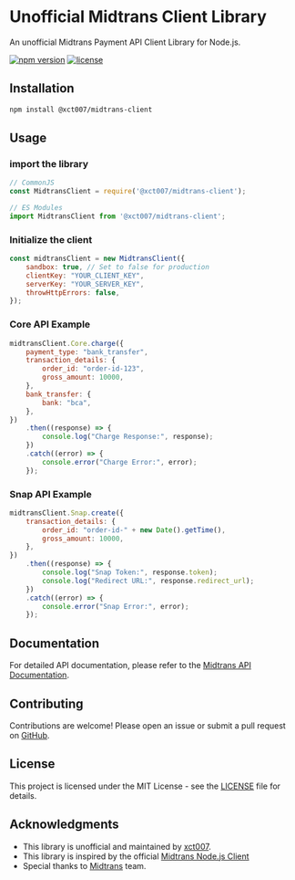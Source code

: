 # Unofficial Midtrans Client Library

An unofficial Midtrans Payment API Client Library for Node.js.

[![npm version](https://img.shields.io/npm/v/@xct007/midtrans-client.svg)](https://www.npmjs.com/package/@xct007/midtrans-client)
[![license](https://img.shields.io/npm/l/@xct007/midtrans-client.svg)](https://github.com/xct007/midtrans-client/blob/master/LICENSE)

## Installation

```bash
npm install @xct007/midtrans-client
```

## Usage

### **import the library**

```javascript
// CommonJS
const MidtransClient = require('@xct007/midtrans-client');

// ES Modules
import MidtransClient from '@xct007/midtrans-client';
```

### **Initialize the client**

```javascript
const midtransClient = new MidtransClient({
	sandbox: true, // Set to false for production
	clientKey: "YOUR_CLIENT_KEY",
	serverKey: "YOUR_SERVER_KEY",
	throwHttpErrors: false,
});
```

### **Core API Example**

```javascript
midtransClient.Core.charge({
	payment_type: "bank_transfer",
	transaction_details: {
		order_id: "order-id-123",
		gross_amount: 10000,
	},
	bank_transfer: {
		bank: "bca",
	},
})
	.then((response) => {
		console.log("Charge Response:", response);
	})
	.catch((error) => {
		console.error("Charge Error:", error);
	});
```

### **Snap API Example**

```javascript
midtransClient.Snap.create({
	transaction_details: {
		order_id: "order-id-" + new Date().getTime(),
		gross_amount: 10000,
	},
})
	.then((response) => {
		console.log("Snap Token:", response.token);
		console.log("Redirect URL:", response.redirect_url);
	})
	.catch((error) => {
		console.error("Snap Error:", error);
	});
```

## Documentation

For detailed API documentation, please refer to the [Midtrans API Documentation](https://docs.midtrans.com/reference).

## Contributing

Contributions are welcome! Please open an issue or submit a pull request on [GitHub](https://github.com/xct007/midtrans-client).

## License

This project is licensed under the MIT License - see the [LICENSE](LICENSE) file for details.

## Acknowledgments

-   This library is unofficial and maintained by [xct007](https://github.com/xct007).
-   This library is inspired by the official [Midtrans Node.js Client](https://github.com/midtrans/midtrans-nodejs-client?tab=readme-ov-file#midtrans-client---node-js)
-   Special thanks to [Midtrans](https://midtrans.com) team.
